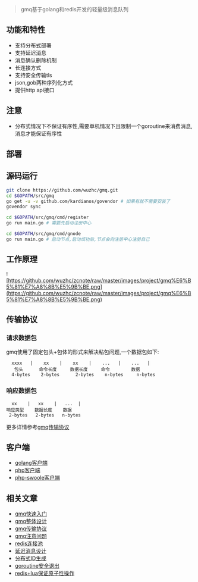 > gmq基于golang和redis开发的轻量级消息队列

## 功能和特性
- 支持分布式部署
- 支持延迟消息
- 消息确认删除机制
- 长连接方式
- 支持安全传输tls
- json,gob两种序列化方式
- 提供http api接口

## 注意
- 分布式情况下不保证有序性,需要单机情况下且限制一个goroutine来消费消息,消息才能保证有序性

## 部署
## 源码运行
```bash
git clone https://github.com/wuzhc/gmq.git
cd $GOPATH/src/gmq
go get -u -v github.com/kardianos/govendor # 如果有就不需要安装了
govendor sync

cd $GOPATH/src/gmq/cmd/register
go run main.go # 需要先启动注册中心

cd $GOPATH/src/gmq/cmd/gnode
go run main.go # 启动节点,启动成功后,节点会向注册中心注册自己
```

## 工作原理
![https://github.com/wuzhc/zcnote/raw/master/images/project/gmq%E6%B5%81%E7%A8%8B%E5%9B%BE.png](https://github.com/wuzhc/zcnote/raw/master/images/project/gmq%E6%B5%81%E7%A8%8B%E5%9B%BE.png)  

## 传输协议
### 请求数据包
gmq使用了固定包头+包体的形式来解决粘包问题,一个数据包如下:
```
  xxxx   |    xx    |    xx    |    ...   |    ...   |
   包头      命令长度     数据长度     命令        数据
  4-bytes    2-bytes      2-bytes    n-bytes     n-bytes
```
### 响应数据包
```
  xx    |   xx    |   ...  |
响应类型    数据长度    数据
 2-bytes   2-bytes   n-bytes
```
更多详情参考[gmq传输协议](gmq传输协议)

## 客户端
- [golang客户端](https://github.com/wuzhc/gmq-client-go)
- [php客户端](https://github.com/wuzhc/gmq-client-php)
- [php-swoole客户端](https://github.com/wuzhc/gmq-client-swoole)


## 相关文章
- [gmq快速入门]()
- [gmq整体设计]()
- [gmq传输协议]()
- [gmq注意问题]()
- [redis连接池]()
- [延迟消息设计]()
- [分布式ID生成]()
- [goroutine安全退出]()
- [redis+lua保证原子性操作]()
